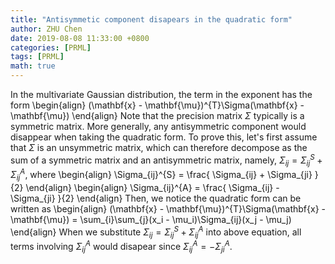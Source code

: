 ```yaml
---
title: "Antisymmetic component disapears in the quadratic form"
author: ZHU Chen
date: 2019-08-08 11:33:00 +0800
categories: [PRML]
tags: [PRML]
math: true
---
```


In the multivariate Gaussian distribution, the term in the exponent has the form
\begin{align}
(\mathbf{x} - \mathbf{\mu})^{T}\Sigma(\mathbf{x} - \mathbf{\mu})
\end{align}
Note that the precision matrix $\Sigma$ typically is a symmetric matrix. More generally, any antisymmetric component would disappear when taking the quadratic form. To prove this, let's first assume that $\Sigma$ is an unsymmetric matrix, which can therefore decompose as the sum of a symmetric matrix and an antisymmetric matrix, namely, $\Sigma_{ij} = \Sigma_{ij}^{S} + \Sigma_{ij}^{A}$, where
\begin{align}
\Sigma_{ij}^{S} = \frac{ \Sigma_{ij} + \Sigma_{ji} }{2}
\end{align}
\begin{align}
\Sigma_{ij}^{A} = \frac{ \Sigma_{ij} - \Sigma_{ji} }{2}
\end{align}
Then, we notice the quadratic form can be written as
\begin{align}
(\mathbf{x} - \mathbf{\mu})^{T}\Sigma(\mathbf{x} - \mathbf{\mu}) = \sum_{i}\sum_{j}(x_i - \mu_i)\Sigma_{ij}(x_j - \mu_j)
\end{align}
When we substitute $\Sigma_{ij} = \Sigma_{ij}^{S} + \Sigma_{ij}^{A}$ into above equation, all terms involving $\Sigma_{ij}^{A}$ would disapear since $\Sigma_{ij}^{A} = -\Sigma_{ji}^{A}$.